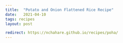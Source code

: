 ```yaml
---
title:  "Potato and Onion Flattened Rice Recipe"
date:   2021-04-10
tags: recipes
layout: post

redirect: https://nchahare.github.io/recipes/poha/
---
```

